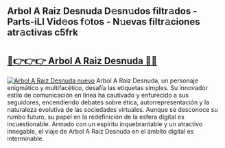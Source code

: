 ## Arbol A Raiz Desnuda D𝚎sn𝚞dos filtr𝚊dos - Parts-iLl Vid𝚎os f𝚘tos - N𝚞evas filtr𝚊ciones atr𝚊ctivas c5frk

# <h2><a href="http://mb72alk.tromn.icu/?c=Arbol+A+Raiz+Desnuda">🔗👉👉👉 Arbol A Raiz Desnuda 🔗🔗</a></h2>

[![Arbol A Raiz Desnuda nuevo](https://i.imgur.com/pEAQMta.gif)](http://mb72alk.tromn.icu/?c=Arbol+A+Raiz+Desnuda)
Arbol A Raiz Desnuda, un personaje enigmático y multifacético, desafía las etiquetas simples. Su innovador estilo de comunicación en línea ha cautivado y enfurecido a sus seguidores, encendiendo debates sobre ética, autorrepresentación y la naturaleza evolutiva de las sociedades virtuales. Aunque se desconoce su rumbo futuro, su papel en la redefinición de la esfera digital es incuestionable. Armado con un espíritu inquebrantable y un atractivo innegable, el viaje de Arbol A Raiz Desnuda en el ámbito digital es interminable.
